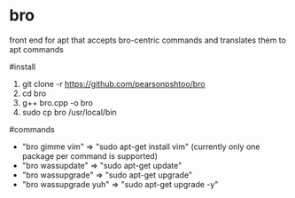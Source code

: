 # bro
front end for apt that accepts bro-centric commands and translates them to apt commands


#install
1) git clone -r https://github.com/pearsonpshtoo/bro
2) cd bro
3) g++ bro.cpp -o bro
4) sudo cp bro /usr/local/bin


#commands
- "bro gimme vim"       =>   "sudo apt-get install vim" (currently only one package per command is supported)
- "bro wassupdate"      =>   "sudo apt-get update"
- "bro wassupgrade"     =>   "sudo apt-get upgrade"
- "bro wassupgrade yuh" =>   "sudo apt-get upgrade -y"
